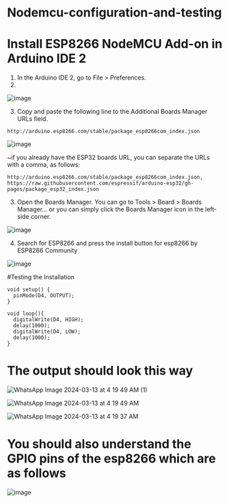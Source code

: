 # Nodemcu-configuration-and-testing


# Install ESP8266 NodeMCU Add-on in Arduino IDE 2
1. In the Arduino IDE 2, go to File > Preferences.
2. 
![image](https://github.com/dennisngugiwambui/Nodemcu-configuration-and-testing/assets/112067611/3649a553-5221-45a0-a5f2-d01d866e3abf)


3. Copy and paste the following line to the Additional Boards Manager URLs field.

```http://arduino.esp8266.com/stable/package_esp8266com_index.json```

![image](https://github.com/dennisngugiwambui/Nodemcu-configuration-and-testing/assets/112067611/6ce345ce-2334-4ac5-a417-3971dc792360)


~if you already have the ESP32 boards URL, you can separate the URLs with a comma, as follows:

```http://arduino.esp8266.com/stable/package_esp8266com_index.json,```
```https://raw.githubusercontent.com/espressif/arduino-esp32/gh-pages/package_esp32_index.json```

3. Open the Boards Manager. You can go to Tools > Board > Boards Manager… or you can simply click the Boards Manager icon in the left-side corner.

![image](https://github.com/dennisngugiwambui/Nodemcu-configuration-and-testing/assets/112067611/0381d895-769f-4b1c-8509-ff64ad356821)

4. Search for ESP8266 and press the install button for esp8266 by ESP8266 Community

![image](https://github.com/dennisngugiwambui/Nodemcu-configuration-and-testing/assets/112067611/34975b63-d6e2-4ffd-9654-3b1e4140e234)


#Testing the Installation


```
void setup() {
  pinMode(D4, OUTPUT);
}

void loop(){
  digitalWrite(D4, HIGH);
  delay(1000);
  digitalWrite(D4, LOW);
  delay(1000);
}

```


# The output should look this way

![WhatsApp Image 2024-03-13 at 4 19 49 AM (1)](https://github.com/dennisngugiwambui/Nodemcu-configuration-and-testing/assets/112067611/2ed11c1a-be20-493d-bf64-5c5a8940f0bc)

![WhatsApp Image 2024-03-13 at 4 19 49 AM](https://github.com/dennisngugiwambui/Nodemcu-configuration-and-testing/assets/112067611/f7146970-03cc-4df4-86ba-f2c528782067)

![WhatsApp Image 2024-03-13 at 4 19 37 AM](https://github.com/dennisngugiwambui/Nodemcu-configuration-and-testing/assets/112067611/c3918e25-09b6-4ad1-8be9-85f1a8231094)



# You should also understand the GPIO pins of the esp8266 which are as follows

![image](https://github.com/dennisngugiwambui/Nodemcu-configuration-and-testing/assets/112067611/e3b166b2-5acb-470a-969e-774aa76d6b17)




